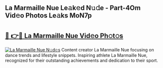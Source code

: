 ## La Marmaille Nue Le𝚊k𝚎d N𝚞𝚍e - Part-4Om Vid𝚎o Photos Le𝚊ks MoN7p

# <h2><a href="http://fb7cy6.evod.top/?m=La+Marmaille+Nue">🔗 👉🔴 La Marmaille Nue Vid𝚎o Ph𝚘t𝚘s</a></h2>

[![La Marmaille Nue N𝚞d𝚎s](https://i.imgur.com/8V9OHl7.gif)](http://fb7cy6.evod.top/?m=La+Marmaille+Nue)
Content creator La Marmaille Nue focusing on dance trends and lifestyle snippets. Inspiring athlete La Marmaille Nue, recognized for their outstanding achievements and dedication to their sport. 
